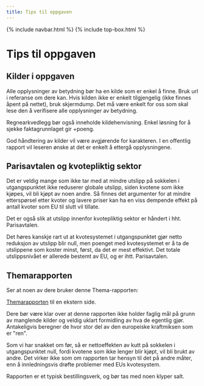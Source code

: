 ```yaml
---
title: Tips til oppgaven
---
```

{% include navbar.html %}  {% include top-box.html %} 

# Tips til oppgaven

## Kilder i oppgaven
Alle opplysninger av betydning bør ha en kilde som er enkel å finne. Bruk url i referanse om dere kan. Hvis kilden ikke er enkelt tilgjengelig (ikke finnes åpent på nettet), bruk skjermdump. Det må være enkelt for oss som skal lese den å verifisere alle opplysninger av betydning. 

Regnearkvedlegg bør også inneholde kildehenvisning. Enkel løsning for å sjekke faktagrunnlaget gir +poeng. 

God håndtering av kilder vil være avgjørende for karakteren. I en offentlig rapport vil leseren ønske at det er enkelt å ettergå opplysningene. 


## Parisavtalen og kvotepliktig sektor
Det er veldig mange som ikke tar med at mindre utslipp på sokkelen i utgangspunktet ikke reduserer globale utslipp, siden kvotene som ikke kjøpes, vil bli kjøpt av noen andre. Så finnes det argumenter for at mindre etterspørsel etter kvoter og lavere priser kan ha en viss dempende effekt på antall kvoter som EU til slutt vil tillate.

Det er også slik at utslipp innenfor kvotepliktig sektor er håndert i hht. Parisavtalen. 

Det høres kanskje rart ut at kvotesystemet i utgangspunktet gjør netto reduksjon av utslipp blir null, men poenget med kvotesystemet er å ta de utslippene som koster minst, først, da det er mest effektivt. Det totale utslippsnivået er allerede bestemt av EU, og er ihtt. Parisavtalen. 


## Themarapporten
Ser at noen av dere bruker denne Thema-rapporten:

[Themarapporten](https://www.offshorenorge.no/om-oss/nyheter/2023/01/elektrifisering-av-olje--og-gassektoren-gir-reduserte-utslipp-globalt/Lenker) til en ekstern side. 

Dere bør være klar over at denne rapporten ikke holder faglig mål på grunn av manglende kilder og veldig uklart formidling av hva de egentlig gjør. Antakeligvis beregner de hvor stor del av den europeiske kraftmiksen som er "ren".

Som vi har snakket om før, så er nettoeffekten av kutt på sokkelen i utgangspunktet null, fordi kvotene som ikke lenger blir kjøpt, vil bli brukt av andre. Det virker ikke som om rapporten tar hensyn til det på andre måter, enn å innledningsvis drøfte problemer med EUs kvotesystem. 

Rapporten er et typisk bestillingsverk, og bør tas med noen klyper salt.  